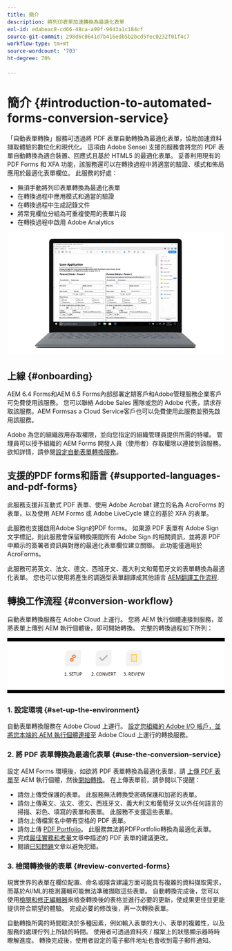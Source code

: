 ```yaml
---
title: 簡介
description: 將列印表單加速轉換為最適化表單
exl-id: edabeac8-cd66-48ca-a99f-9643a1c184cf
source-git-commit: 298d6c0641d7b416edb5b2bcd5fec0232f01f4c7
workflow-type: tm+mt
source-wordcount: '703'
ht-degree: 70%

---
```


# 簡介 {#introduction-to-automated-forms-conversion-service}

「自動表單轉換」服務可透過將 PDF 表單自動轉換為最適化表單，協助加速資料擷取體驗的數位化和現代化。 這項由 Adobe Sensei 支援的服務會將您的 PDF 表單自動轉換為適合裝置、回應式且基於 HTML5 的最適化表單。 妥善利用現有的 PDF Forms 和 XFA 功能，該服務還可以在轉換過程中將適當的驗證、樣式和佈局應用於最適化表單欄位。 此服務的好處：

* 無須手動將列印表單轉換為最適化表單
* 在轉換過程中應用模式和適當的驗證
* 在轉換過程中生成記錄文件
* 將常見欄位分組為可重複使用的表單片段
* 在轉換過程中啟用 Adobe Analytics

![這相當容易。 您提供來源表單，其餘一切交給我們。 我們為您提供美觀的最適化表單。 您可以隨時修改成果以致完美。 ](assets/pdf-to-adaptive-form-gitx50.gif)

## 上線 {#onboarding}

AEM 6.4 Forms和AEM 6.5 Forms內部部署定期客戶和Adobe管理服務企業客戶可免費使用該服務。 您可以聯絡 Adobe Sales 團隊或您的 Adobe 代表，請求存取該服務。AEM Formsas a Cloud Service客戶也可以免費使用此服務並預先啟用該服務。

Adobe 為您的組織啟用存取權限，並向您指定的組織管理員提供所需的特權。 管理員可以授予組織的 AEM Forms 開發人員（使用者）存取權限以連接到該服務。 欲知詳情，請參閱[設定自動表單轉換服務](configure-service.md)。

## 支援的PDF forms和語言 {#supported-languages-and-pdf-forms}

此服務支援非互動式 PDF 表單、使用 Adobe Acrobat 建立的名為 AcroForms 的表單，以及使用 AEM Forms 或 Adobe LiveCycle 建立的基於 XFA 的表單。

此服務也支援啟用Adobe Sign的PDF forms。 如果源 PDF 表單有 Adobe Sign 文字標記，則此服務會保留轉換期間所有 Adobe Sign 的相關資訊，並將源 PDF 中顯示的簽署者資訊與對應的最適化表單欄位建立關聯。 此功能僅適用於 AcroForms。

此服務可將英文、法文、德文、西班牙文、義大利文和葡萄牙文的表單轉換為最適化表單。 您也可以使用將產生的調適型表單翻譯成其他語言 [AEM翻譯工作流程](https://helpx.adobe.com/experience-manager/6-5/forms/using/using-aem-translation-workflow-to-localize-adaptive-forms.html).

## 轉換工作流程  {#conversion-workflow}

自動表單轉換服務在 Adobe Cloud 上運行。 您將 AEM 執行個體連接到服務，並將表單上傳到 AEM 執行個體後，即可開始轉換。 完整的轉換過程如下所列：

![工作流程](assets/conversion-workflow.png)

### 1. 設定環境 {#set-up-the-environment}

自動表單轉換服務在 Adobe Cloud 上運行。 [設定您組織的 Adobe I/O 帳戶，並將您本端的 AEM 執行個體連接](configure-service.md)至 Adobe Cloud 上運行的轉換服務。

### 2. 將 PDF 表單轉換為最適化表單 {#use-the-conversion-service}

設定 AEM Forms 環境後，如欲將 PDF 表單轉換為最適化表單，請 [上傳 PDF 表單](convert-existing-forms-to-adaptive-forms.md)至 AEM 執行個體，然後[開始轉換](convert-existing-forms-to-adaptive-forms.md#run-the-conversion)。 在上傳表單前，請參閱以下提醒：

* 請勿上傳受保護的表單。 此服務無法轉換受密碼保護和加密的表單。
* 請勿上傳英文、法文、德文、西班牙文、義大利文和葡萄牙文以外任何語言的掃描、彩色、填寫的表單和表單。 此服務不支援這些表單。
* 請勿上傳檔案名中帶有空格的 PDF 表單。
* 請勿上傳 [PDF Portfolio](https://helpx.adobe.com/acrobat/using/overview-pdf-portfolios.html)。 此服務無法將PDFPortfolio轉換為最適化表單。
* 完成[最佳實務和考量](styles-and-pattern-considerations-and-best-practices.md)文章中描述的 PDF 表單的建議更改。
* 閱讀[已知問題](known-issues.md)文章以避免犯錯。

### 3. 檢閱轉換後的表單 {#review-converted-forms}

現實世界的表單在欄位配置、命名或隱含建議方面可能具有複雜的資料擷取需求，而基於AI/ML的檢測邏輯可能無法準確擷取這些表單。 自動轉換完成後，您可以使用[檢閱和修正編輯器](review-correct-ui-edited.md)來檢查轉換後的表格並進行必要的更新，使成果更佳並更能提供符合期望的體驗。 完成必要的修改後，再一次轉換表單。

自動轉換所需的時間取決於多種因素，例如輸入表單的大小、表單的複雜性，以及服務的處理佇列上所缺的時間。 使用者可透過資料夾 / 檔案上的狀態顯示器時時瞭解進度。 轉換完成後，使用者設定的電子郵件地址也會收到電子郵件通知。

